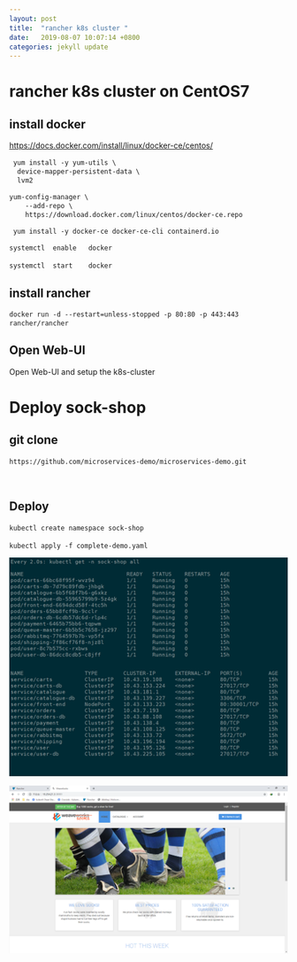 ```yaml
---
layout: post
title:  "rancher k8s cluster "
date:   2019-08-07 10:07:14 +0800
categories: jekyll update
---
```

#  rancher k8s cluster on CentOS7



## install docker   

https://docs.docker.com/install/linux/docker-ce/centos/    


```
 yum install -y yum-utils \
  device-mapper-persistent-data \
  lvm2
```

```
yum-config-manager \
    --add-repo \
    https://download.docker.com/linux/centos/docker-ce.repo
```

```
 yum install -y docker-ce docker-ce-cli containerd.io
```


```
systemctl  enable   docker  

systemctl  start    docker  
```


## install rancher


```
docker run -d --restart=unless-stopped -p 80:80 -p 443:443 rancher/rancher
```

##  Open Web-UI


Open Web-UI and setup the k8s-cluster





#  Deploy sock-shop 


##  git clone


```
https://github.com/microservices-demo/microservices-demo.git  



```
##  Deploy


```
kubectl create namespace sock-shop

kubectl apply -f complete-demo.yaml
```


![sock-shop](_images/sock-shop.png)


![sock-shop-ui](_images/sock-shop-ui.png)




